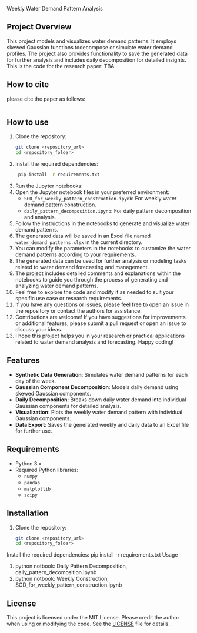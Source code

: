  Weekly Water Demand Pattern Analysis

## Project Overview
This project models and visualizes water demand patterns.
It employs skewed Gaussian functions todecompose or simulate water demand profiles.
The project also provides functionality to save the generated data for further analysis and includes daily decomposition for detailed insights.
This is the code for the research paper: TBA

## How to cite
please cite the paper as follows:
```DOI: TBA
```
## How to use
1. Clone the repository:
   ```bash
   git clone <repository_url>
   cd <repository_folder>
   ```
2. Install the required dependencies:
   ```bash
    pip install -r requirements.txt
    ```
3. Run the Jupyter notebooks:
4. Open the Jupyter notebook files in your preferred environment:
   - `SGD_for_weekly_pattern_construction.ipynb`: For weekly water demand pattern construction.
   - `daily_pattern_decomposition.ipynb`: For daily pattern decomposition and analysis.
5. Follow the instructions in the notebooks to generate and visualize water demand patterns.
6. The generated data will be saved in an Excel file named `water_demand_patterns.xlsx` in the current directory.
7. You can modify the parameters in the notebooks to customize the water demand patterns according to your requirements.
8. The generated data can be used for further analysis or modeling tasks related to water demand forecasting and management.
9. The project includes detailed comments and explanations within the notebooks to guide you through the process of generating and analyzing water demand patterns.
10. Feel free to explore the code and modify it as needed to suit your specific use case or research requirements.
11. If you have any questions or issues, please feel free to open an issue in the repository or contact the authors for assistance.
12. Contributions are welcome! If you have suggestions for improvements or additional features, please submit a pull request or open an issue to discuss your ideas.
13. I hope this project helps you in your research or practical applications related to water demand analysis and forecasting. Happy coding!

   



## Features
- **Synthetic Data Generation**: Simulates water demand patterns for each day of the week.
- **Gaussian Component Decomposition**: Models daily demand using skewed Gaussian components.
- **Daily Decomposition**: Breaks down daily water demand into individual Gaussian components for detailed analysis.
- **Visualization**: Plots the weekly water demand pattern with individual Gaussian components.
- **Data Export**: Saves the generated weekly and daily data to an Excel file for further use.



## Requirements
- Python 3.x
- Required Python libraries:
  - `numpy`
  - `pandas`
  - `matplotlib`
  - `scipy`

## Installation
1. Clone the repository:
   ```bash
   git clone <repository_url>
   cd <repository_folder>


Install the required dependencies:
pip install -r requirements.txt
Usage
1. python notbook: Daily Pattern Decomposition, daily_pattern_decomosition.ipynb
2. python notbook: Weekly Construction, SGD_for_weekly_pattern_construction.ipynb



## License

This project is licensed under the MIT License. Please credit the author when using or modifying the code. See the [LICENSE](LICENSE.txt) file for details.


